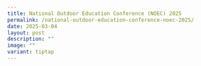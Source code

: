 ```yaml
---
title: National Outdoor Education Conference (NOEC) 2025
permalink: /national-outdoor-education-conference-noec-2025/
date: 2025-03-04
layout: post
description: ""
image: ""
variant: tiptap
---
```


